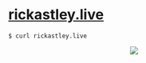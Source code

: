 # [rickastley.live](rickastley.live)


```
$ curl rickastley.live
```

<div align="center">
<img src="https://user-images.githubusercontent.com/14297772/112697068-a241e280-8e65-11eb-93f5-e26c17e484ef.png">
</div>

